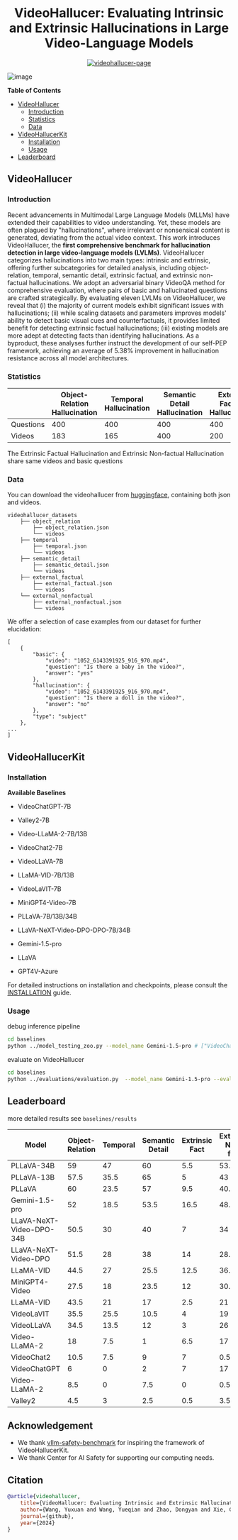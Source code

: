 <div align="center">

# VideoHallucer: Evaluating Intrinsic and Extrinsic Hallucinations in Large Video-Language Models

[![videohallucer-page](https://img.shields.io/badge/videohallucer-page-green)](https://videohallucer.github.io/)
<!-- [![arXiv](https://img.shields.io/badge/arXiv-<INDEX>-<COLOR>.svg)](https://arxiv.org/abs/<INDEX>)
[![Conference](http://img.shields.io/badge/AnyConference-year-4b44ce.svg)](https://<CONFERENCE>) -->

</div>


![image](assets/teaser.png)

**Table of Contents**

- [VideoHallucer](#videohallucer)
    - [Introduction](#introduction)
    - [Statistics](#statistics)
    - [Data](#data)
- [VideoHallucerKit](#videohallucerkit)
    - [Installation](#installation)
    - [Usage](#usage)
- [Leaderboard](#leaderboard)



## VideoHallucer


### Introduction

Recent advancements in Multimodal Large Language Models (MLLMs) have extended their capabilities to video understanding. Yet, these models are often plagued by "hallucinations", where irrelevant or nonsensical content is generated, deviating from the actual video context. This work introduces VideoHallucer, the **first comprehensive benchmark for hallucination detection in large video-language models (LVLMs)**. VideoHallucer categorizes hallucinations into two main types: intrinsic and extrinsic, offering further subcategories for detailed analysis, including object-relation, temporal, semantic detail, extrinsic factual, and extrinsic non-factual hallucinations. We adopt an adversarial binary VideoQA method for comprehensive evaluation, where pairs of basic and hallucinated questions are crafted strategically. By evaluating eleven LVLMs on VideoHallucer, we reveal that (i) the majority of current models exhibit significant issues with hallucinations; (ii) while scaling datasets and parameters improves models' ability to detect basic visual cues and counterfactuals, it provides limited benefit for detecting extrinsic factual hallucinations; (iii) existing models are more adept at detecting facts than identifying hallucinations. As a byproduct, these analyses further instruct the development of our self-PEP framework, achieving an average of 5.38\% improvement in hallucination resistance across all model architectures.




### Statistics

| | Object-Relation Hallucination | Temporal Hallucination | Semantic Detail Hallucination | External Factual Hallucination | External Nonfactual Hallucination |
| ---- | ---- | ---- | ---- | ---- | ---- |
|Questions | 400 | 400 | 400 | 400 | 400 |
|Videos | 183 | 165 | 400| 200 | 200 |

The Extrinsic Factual Hallucination and Extrinsic Non-factual Hallucination share same videos and basic questions

### Data

You can download the videohallucer from [huggingface](), containing both json and videos.

```
videohallucer_datasets                    
    ├── object_relation
        ├── object_relation.json
        └── videos
    ├── temporal
        ├── temporal.json
        └── videos
    ├── semantic_detail
        ├── semantic_detail.json
        └── videos
    ├── external_factual
        ├── external_factual.json
        └── videos
    └── external_nonfactual
        ├── external_nonfactual.json
        └── videos
```


We offer a selection of case examples from our dataset for further elucidation:

```
[
    {
        "basic": {
            "video": "1052_6143391925_916_970.mp4",
            "question": "Is there a baby in the video?",
            "answer": "yes"
        },
        "hallucination": {
            "video": "1052_6143391925_916_970.mp4",
            "question": "Is there a doll in the video?",
            "answer": "no"
        },
        "type": "subject"
    },
...
]
```



## VideoHallucerKit 

### Installation


**Available Baselines**

- VideoChatGPT-7B
- Valley2-7B
- Video-LLaMA-2-7B/13B
- VideoChat2-7B
- VideoLLaVA-7B
- LLaMA-VID-7B/13B
- VideoLaVIT-7B
- MiniGPT4-Video-7B
- PLLaVA-7B/13B/34B
- LLaVA-NeXT-Video-DPO-DPO-7B/34B
- Gemini-1.5-pro

- LLaVA
- GPT4V-Azure

For detailed instructions on installation and checkpoints, please consult the [INSTALLATION](INSTALLATION.md) guide.



### Usage

debug inference pipeline
```bash
cd baselines
python ../model_testing_zoo.py --model_name Gemini-1.5-pro # ["VideoChatGPT", "Valley", "Video-LLaMA-2", "VideoChat2", "VideoLLaVA", "LLaMA-VID", "VideoLaVIT", "PLLaVA", "PLLaVA-13B", "PLLaVA-34B", "LLaVA-NeXT-Video", "LLaVA-NeXT-Video-34B", "Gemini-1.5-pro", "GPT4V", "LLaVA"])
```

evaluate on VideoHallucer
```bash
cd baselines
python ../evaluations/evaluation.py  --model_name Gemini-1.5-pro --eval_obj --eval_obj_rel, --eval_temporal, --eval_semantic, --eval_fact, --eva_nonfact
```



## Leaderboard

more detailed results see `baselines/results`


|  Model    |  Object-Relation    |  Temporal     |  Semantic Detail | Extrinsic Fact | Extrinsic Non-fact | Overall |
| ---- | ---- | ---- | ---- | ---- | ---- | ---- |
|  PLLaVA-34B    |     59 |  47    |  60  | 5.5  | 53.5 | 45 |
|  PLLaVA-13B    |     57.5 |  35.5    |  65  | 5  | 43 | 41.2 |
|  PLLaVA    |     60 |  23.5    |  57  | 9.5  | 40.5 | 38.1 |
|  Gemini-1.5-pro    |     52 |  18.5    |  53.5  | 16.5  | 48.5 | 37.8 |
|  LLaVA-NeXT-Video-DPO-34B    |     50.5 |  30    |  40  | 7  | 34 | 32.3 |
|  LLaVA-NeXT-Video-DPO    |     51.5 |  28    |  38  | 14  | 28.5 | 32.0 |
|  LLaMA-VID    |   44.5   |  27    |  25.5   | 12.5 | 36.5 | 29.2 |
|  MiniGPT4-Video    |    27.5  |  18    |  23.5    | 12 | 30.5 | 22.3 |
|  LLaMA-VID    |   43.5   |  21    |  17   | 2.5 | 21 | 21 |
|  VideoLaVIT    |  35.5    |  25.5    | 10.5     | 4 | 19 | 18.9 |
|  VideoLLaVA    |   34.5   |  13.5    | 12    | 3 | 26 | 17.8 |
|  Video-LLaMA-2    | 18    | 7.5     | 1     | 6.5 | 17 | 10 |
|  VideoChat2    |  10.5    | 7.5     | 9     | 7 | 0.5 | 7.8 |
|  VideoChatGPT    |  6    |  0    | 2     | 7 | 17  | 6.4|
|  Video-LLaMA-2    | 8.5    | 0     | 7.5     | 0 | 0.5 | 3.3 |
|  Valley2    |   4.5   |  3    | 2.5     | 0.5 | 3.5 | 2.8 |


## Acknowledgement


- We thank [vllm-safety-benchmark](https://github.com/UCSC-VLAA/vllm-safety-benchmark) for inspiring the framework of VideoHallucerKit.
- We thank Center for AI Safety for supporting our computing needs. 

## Citation

```bibtex
@article{videohallucer,
    title={VideoHallucer: Evaluating Intrinsic and Extrinsic Hallucinations in Large Video-Language Models},
    author={Wang, Yuxuan and Wang, Yueqian and Zhao, Dongyan and Xie, Cihang and Zheng, Zilong},
    journal={github},
    year={2024}
}
```
